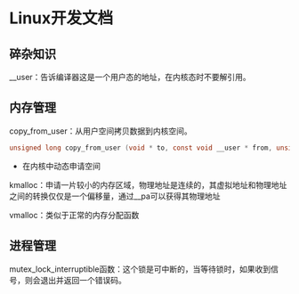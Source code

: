 # Linux开发文档

## 碎杂知识

__user：告诉编译器这是一个用户态的地址，在内核态时不要解引用。

## 内存管理

copy_from_user：从用户空间拷贝数据到内核空间。

```c
unsigned long copy_from_user (void * to, const void __user * from, unsigned long n);
```

* 在内核中动态申请空间

kmalloc：申请一片较小的内存区域，物理地址是连续的，其虚拟地址和物理地址之间的转换仅仅是一个偏移量，通过__pa可以获得其物理地址

vmalloc：类似于正常的内存分配函数

## 进程管理

mutex_lock_interruptible函数：这个锁是可中断的，当等待锁时，如果收到信号，则会退出并返回一个错误码。
